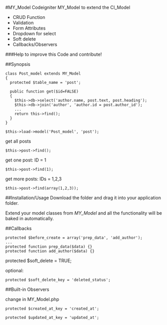 #MY_Model
Codeigniter MY_Model to extend the CI_Model
* CRUD Function
* Validation
* Form Attributes
* Dropdown for select
* Soft delete
* Callbacks/Observers

###Help to improve this Code and contribute!

##Synopsis

    class Post_model extends MY_Model 
    { 
      protected $table_name = 'post';

      public function get($id=FALSE)
      {
        $this->db->select('author.name, post.text, post.heading');
        $this->db->join('author', 'author.id = post.author_id');
        ...
        return this->find();
      }
    }

    $this->load->model('Post_model', 'post');

get all posts

    $this->post->find();
	
get one post: ID = 1

    $this->post->find(1);
	
get more posts: IDs = 1,2,3

    $this->post->find(array(1,2,3));

##Installation/Usage
Download the folder and drag it into your application folder.

Extend your model classes from *MY_Model* and all the functionality will be baked in automatically.

##Callbacks
    
	protected $before_create = array('prep_data', 'add_author');
    ...
    protected function prep_data($data) {}
    protected function add_author($data) {}

protected $soft_delete = TRUE;

optional:    

    protected $soft_delete_key = 'deleted_status';

##Built-in Observers

change in MY_Model.php

    protected $created_at_key = 'created_at';
    
	protected $updated_at_key = 'updated_at';